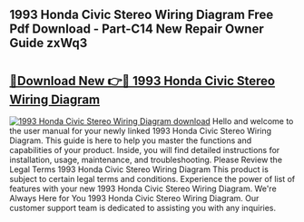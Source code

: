 ## 1993 Honda Civic Stereo Wiring Diagram Free Pdf Download - Part-C14 New Repair Owner Guide zxWq3

# <h2><a href="http://dfq6xvk.blite.top/?on=1993+Honda+Civic+Stereo+Wiring+Diagram">🔗Download New 👉🔴 1993 Honda Civic Stereo Wiring Diagram</a></h2>

[![1993 Honda Civic Stereo Wiring Diagram download](https://i.imgur.com/lujVjoI.png)](http://dfq6xvk.blite.top/?on=1993+Honda+Civic+Stereo+Wiring+Diagram)
Hello and welcome to the user manual for your newly linked 1993 Honda Civic Stereo Wiring Diagram. This guide is here to help you master the functions and capabilities of your product. Inside, you will find detailed instructions for installation, usage, maintenance, and troubleshooting. Please Review the Legal Terms 1993 Honda Civic Stereo Wiring Diagram This product is subject to certain legal terms and conditions. Experience the power of list of features with your new 1993 Honda Civic Stereo Wiring Diagram. We're Always Here for You 1993 Honda Civic Stereo Wiring Diagram. Our customer support team is dedicated to assisting you with any inquiries.
